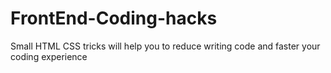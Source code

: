 # FrontEnd-Coding-hacks
Small HTML CSS tricks will help you to reduce writing code and faster your coding experience
